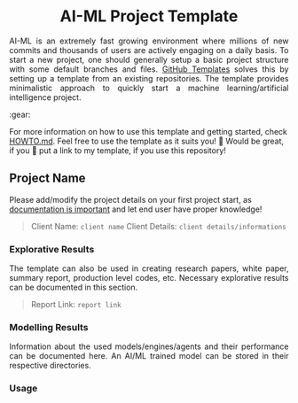 <h1 align = "center">AI-ML Project Template</h1>

<p align = "justify">AI-ML is an extremely fast growing environment where millions of new commits and thousands of users are actively engaging on a daily basis. To start a new project, one should generally setup a basic project structure with some default branches and files. <a href = "https://docs.github.com/en/repositories/creating-and-managing-repositories/creating-a-template-repository">GitHub Templates</a> solves this by setting up a template from an existing repositories. The template provides minimalistic approach to quickly start a machine learning/artificial intelligence project.</p> :gear:

For more information on how to use this template and getting started, check [HOWTO.md](HOWTO.md). Feel free to use the template as it suits you! :rocket:
Would be great, if you :link: put a link to my template, if you use this repository!

## Project Name

Please add/modify the project details on your first project start, as [documentation is important](https://www.atlassian.com/work-management/knowledge-sharing/documentation/importance-of-documentation) and let end user have proper knowledge!

> Client Name: `client name`
> Client Details: `client details/informations`

### Explorative Results

<p align = "justify">The template can also be used in creating research papers, white paper, summary report, production level codes, etc. Necessary explorative results can be documented in this section.</p>

> Report Link: `report link`

### Modelling Results

<p align = "justify">Information about the used models/engines/agents and their performance can be documented here. An AI/ML trained model can be stored in their respective directories.</p>

### Usage

<p align = "justify"></p>
